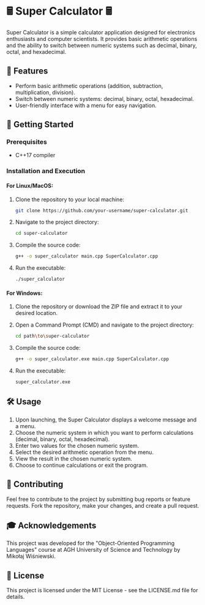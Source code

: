 # 🖩 Super Calculator 🖩

Super Calculator is a simple calculator application designed for electronics enthusiasts and computer scientists. It provides basic arithmetic operations and the ability to switch between numeric systems such as decimal, binary, octal, and hexadecimal.

## 🌟 Features

- Perform basic arithmetic operations (addition, subtraction, multiplication, division).
- Switch between numeric systems: decimal, binary, octal, hexadecimal.
- User-friendly interface with a menu for easy navigation.

## 🚀 Getting Started

### Prerequisites

- C++17 compiler

### Installation and Execution

#### For Linux/MacOS:

1. Clone the repository to your local machine:

   ```bash
   git clone https://github.com/your-username/super-calculator.git
   ```

2. Navigate to the project directory:

   ```bash
   cd super-calculator

3. Compile the source code:

   ```bash
   g++ -o super_calculator main.cpp SuperCalculator.cpp

4. Run the executable:

   ```bash
   ./super_calculator

#### For Windows:
1. Clone the repository or download the ZIP file and extract it to your desired location.

2. Open a Command Prompt (CMD) and navigate to the project directory:

   ```bash
   cd path\to\super-calculator

3. Compile the source code:

   ```bash
   g++ -o super_calculator.exe main.cpp SuperCalculator.cpp

4. Run the executable:

   ```bash
   super_calculator.exe

## 🛠️ Usage

1. Upon launching, the Super Calculator displays a welcome message and a menu.
2. Choose the numeric system in which you want to perform calculations (decimal, binary, octal, hexadecimal).
3. Enter two values for the chosen numeric system.
4. Select the desired arithmetic operation from the menu.
5. View the result in the chosen numeric system.
6. Choose to continue calculations or exit the program.

## 🤝 Contributing

Feel free to contribute to the project by submitting bug reports or feature requests. Fork the repository, make your changes, and create a pull request.

## 🎓 Acknowledgements

This project was developed for the "Object-Oriented Programming Languages" course at AGH University of Science and Technology by Mikołaj Wiśniewski.

## 📄 License

This project is licensed under the MIT License - see the LICENSE.md file for details.
